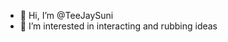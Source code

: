 - 👋 Hi, I’m @TeeJaySuni
- 👀 I’m interested in interacting and rubbing ideas
<!---
TeeJaySuni/TeeJaySuni is a ✨ special ✨ repository because its `README.md` (this file) appears on your GitHub profile.
You can click the Preview link to take a look at your changes.
--->
